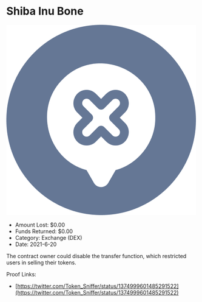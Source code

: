 # Shiba Inu Bone
![Shiba Inu Bone](/rektimages/Shiba-Inu-Bone.png)
- Amount Lost: $0.00
- Funds Returned: $0.00
- Category: Exchange (DEX)
- Date: 2021-6-20

The contract owner could disable the transfer function, which restricted users in selling their tokens.


Proof Links:
- [https://twitter.com/Token_Sniffer/status/1374999601485291522](https://twitter.com/Token_Sniffer/status/1374999601485291522)



